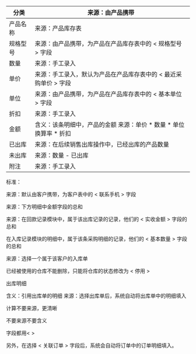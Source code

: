 | 分类     | 来源：由产品携带                                             |
| -------- | ------------------------------------------------------------ |
| 产品名称 | 来源：产品库存表                                             |
| 规格型号 | 来源：由产品携带，为产品在产品库存表中的 < 规格型号 > 字段   |
| 数量     | 来源：手工录入                                               |
| 单价     | 来源：手工录入，默认为产品在产品库存表中的 < 最近采购单价 > 字段 |
| 单位     | 来源：由产品携带，为产品在产品库存表中的 < 基本单位 > 字段   |
| 折扣     | 来源：手工录入                                               |
| 金额     | 含义：该条明细中，产品的金额&#xA;来源：单价 \* 数量 \* 单位换算率 * 折扣 |
| 已出库   | 来源：在后续销售出库操作中，已经出库的产品数量               |
| 未出库   | 来源：数量 - 已出库                                          |
| 附注     | 来源：手工录入                                               |

标准：

来源：默认由客户携带，为客户表中的 < 联系手机 > 字段 

来源：下方明细中金额字段的总和

来源：在回款记录模块中，属于该出库记录的记录，他们的 < 实收金额 > 字段的总和

在入库记录模块的明细中，属于该条采购明细的记录，他们的 < 基本数量 > 字段的总和

来源：选择一个属于该客户的入库单



已经被使用的仓库不能删除，只能将仓库的状态修改为 < 停用 >

出库明细  

含义：引用出库单的明细&#xA;来源：选择出库单后，系统自动将出库单中的明细填入



计算不要来源，更清晰

不要来源不要含义



字段都用< >



另外，在选择 < 关联订单 > 字段后，系统会自动将订单中的订单明细填入。